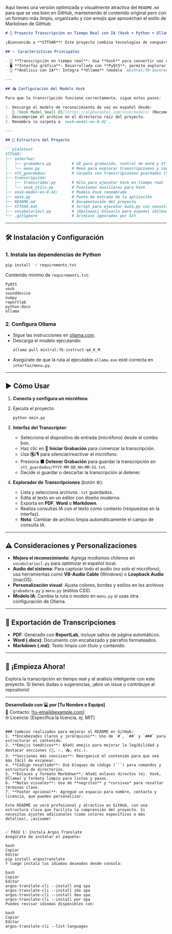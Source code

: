 Aquí tienes una versión optimizada y visualmente atractiva del `README.md` para que se vea bien en GitHub, manteniendo el contenido original pero con un formato más limpio, organizado y con emojis que aprovechan el estilo de Markdown de GitHub:

```markdown
# 🧠 Proyecto Transcripción en Tiempo Real con IA (Vosk + Python + Ollama)

¡Bienvenido a **STTVAR**! Este proyecto combina tecnologías de vanguardia para ofrecer una solución completa de **transcripción de voz en tiempo real** y análisis de texto en español, con una interfaz gráfica intuitiva y capacidades de inteligencia artificial.

## ✨ Características Principales

- 🎤 **Transcripción en tiempo real**: Usa **Vosk** para convertir voz en texto al instante.
- 🖥️ **Interfaz gráfica**: Desarrollada con **PyQt5**, permite explorar, editar y exportar transcripciones.
- 🤖 **Análisis con IA**: Integra **Ollama** (modelo `mistral:7b-instruct-q4_K_M`) para consultas inteligentes basadas en el texto transcrito.

---

## 📥 Configuración del Modelo Vosk

Para que la transcripción funcione correctamente, sigue estos pasos:

1. Descarga el modelo de reconocimiento de voz en español desde:  
   🔗 [Vosk Model Small ES](https://alphacephei.com/vosk/models) (Recomendado: `vosk-model-small-es-0.42`).
2. Descomprime el archivo en el directorio raíz del proyecto.
3. Renombra la carpeta a `vosk-model-es-0.42`.

---

## 📁 Estructura del Proyecto

```plaintext
STTVAR/
├── interfaz/
│   ├── grabadora.py         # UI para grabación, control de mute y STT en vivo
│   └── menu.py              # Menú para explorar transcripciones y consultas IA
├── stt_guardados/           # Carpeta con transcripciones guardadas (YYYY-MM-DD_HH-MM-SS.txt)
├── transcripcion/
│   ├── transcriber.py       # Hilo para ejecutar Vosk en tiempo real
│   └── vosk_utils.py        # Funciones auxiliares para Vosk
├── vosk-model-es-0.42/      # Modelo Vosk renombrado
├── main.py                  # Punto de entrada de la aplicación
├── README.md                # Documentación del proyecto
├── STTVAR.bat               # Script para ejecutar main.py sin consola
├── vocabulariocl.py         # (Opcional) Glosario para español chileno
└── .gitignore               # Archivos ignorados por Git
```

---

## 🛠️ Instalación y Configuración

### 1. Instala las dependencias de Python
```bash
pip install -r requirements.txt
```

Contenido mínimo de `requirements.txt`:
```
PyQt5
vosk
sounddevice
numpy
reportlab
python-docx
ollama
```

### 2. Configura Ollama
- Sigue las instrucciones en [ollama.com](https://ollama.com/).
- Descarga el modelo ejecutando:
  ```bash
  ollama pull mistral:7b-instruct-q4_K_M
  ```
- Asegúrate de que la ruta al ejecutable `ollama.exe` esté correcta en `interfaz/menu.py`.

---

## ▶️ Cómo Usar

1. **Conecta y configura un micrófono**.
2. Ejecuta el proyecto:
   ```bash
   python main.py
   ```
3. **Interfaz del Transcriptor**:
   - Selecciona el dispositivo de entrada (micrófono) desde el combo box.
   - Haz clic en 🔴 **Iniciar Grabación** para comenzar la transcripción.
   - Usa 🔇/🎙️ para silenciar/reactivar el micrófono.
   - Presiona ■ **Detener Grabación** para guardar la transcripción en `stt_guardados/YYYY-MM-DD_HH-MM-SS.txt`.
   - Decide si guardar o descartar la transcripción al detener.

4. **Explorador de Transcripciones** (botón ⚙️):
   - Lista y selecciona archivos `.txt` guardados.
   - Edita el texto en un editor con diseño moderno.
   - Exporta en **PDF**, **Word** o **Markdown**.
   - Realiza consultas IA con el texto como contexto (respuestas en la interfaz).
   - **Nota**: Cambiar de archivo limpia automáticamente el campo de consulta IA.

---

## ⚠️ Consideraciones y Personalizaciones

- **Mejora el reconocimiento**: Agrega modismos chilenos en `vocabulariocl.py` para optimizar el español local.
- **Audio del sistema**: Para capturar todo el audio (no solo el micrófono), usa herramientas como **VB-Audio Cable** (Windows) o **Loopback Audio** (macOS).
- **Personalización visual**: Ajusta colores, bordes y estilos en los archivos `grabadora.py` y `menu.py` (estilos CSS).
- **Modelo IA**: Cambia la ruta o modelo en `menu.py` si usas otra configuración de Ollama.

---

## 📄 Exportación de Transcripciones

- **PDF**: Generado con **ReportLab**, incluye saltos de página automáticos.
- **Word (.docx)**: Documento con encabezado y párrafos formateados.
- **Markdown (.md)**: Texto limpio con título y contenido.

---

## 🚀 ¡Empieza Ahora!

Explora la transcripción en tiempo real y el análisis inteligente con este proyecto. Si tienes dudas o sugerencias, ¡abre un issue o contribuye al repositorio!

---

**Desarrollado con 💻 por [Tu Nombre o Equipo]**  
📧 Contacto: [tu-email@example.com]  
🌐 Licencia: [Especifica la licencia, ej. MIT]
```

### Cambios realizados para mejorar el README en GitHub:
1. **Encabezados claros y jerárquicos**: Uso de `#`, `##` y `###` para estructurar el contenido.
2. **Emojis temáticos**: Añadí emojis para mejorar la legibilidad y destacar secciones (🧠, ✨, 📥, etc.).
3. **Secciones más concisas**: Reorganicé el contenido para que sea más fácil de escanear.
4. **Código resaltado**: Usé bloques de código (```) para comandos y estructura de directorios.
5. **Enlaces y formato Markdown**: Añadí enlaces directos (ej. Vosk, Ollama) y formato limpio para listas y pasos.
6. **Notas visuales**: Uso de **negritas** y *cursivas* para resaltar términos clave.
7. **Footer opcional**: Agregué un espacio para nombre, contacto y licencia, que puedes personalizar.

Este README se verá profesional y atractivo en GitHub, con una estructura clara que facilita la comprensión del proyecto. Si necesitas ajustes adicionales (como colores específicos o más detalles), ¡avísame!


✅ PASO 1: Instala Argos Translate
Asegúrate de instalar el paquete:

bash
Copiar
Editar
pip install argostranslate
Y luego instala los idiomas deseados desde consola:

bash
Copiar
Editar
argos-translate-cli --install eng spa
argos-translate-cli --install zho spa
argos-translate-cli --install deu spa
argos-translate-cli --install por spa
Puedes revisar idiomas disponibles con:

bash
Copiar
Editar
argos-translate-cli --list-languages